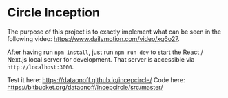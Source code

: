 # Circle Inception

The purpose of this project is to exactly implement what can be seen in the following
video: <https://www.dailymotion.com/video/xq6o27>.

After having run `npm install`, just run `npm run dev` to start the React / Next.js local server for
development. That server is accessible via `http://localhost:3000`.

Test it here: https://dataonoff.github.io/incepcircle/
Code here: https://bitbucket.org/dataonoff/incepcircle/src/master/
